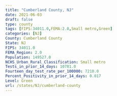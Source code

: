 ```yaml
---
title: "Cumberland County, NJ"
date: 2021-06-03
draft: false
type: county
tags: [FIPS:34011.0,FEMA:2.0,Small metro,Green]
categories: [NJ]
County: Cumberland County
State: NJ
FIPS: 34011.0
FEMA_Region: 2.0
Population: 149527.0
NCHS_Urban_Rural_Classification: Small metro
Tests_in_prior_14_days: 10781.0
Fourteen_day_test_rate_per_100000: 7210.0
Percent_Positivity_in_prior_14_days: 0.017
Level: Green
url: /states/NJ/cumberland-county
---
```



